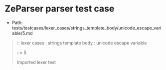 # ZeParser parser test case

- Path: tests/testcases/lexer_cases/strings_template_body/unicode_escape_variable/5.md

> :: lexer cases : strings template body : unicode escape variable
>
> ::> 5
>
> Imported lexer test
>
> <template body> must take care that the hex may still have any number of leading zeroes

## FAIL

## Input

`````js
`${"-->"}\u{00000000000000000000110000}${"<--"}`
`````

## Output

_Note: the whole output block is auto-generated. Manual changes will be overwritten!_

Below follow outputs in four parsing modes: sloppy mode, strict mode script goal, module goal, web compat mode (always sloppy).

Note that the output parts are auto-generated by the test runner to reflect actual result.

### Sloppy mode

Parsed with script goal and as if the code did not start with strict mode header.

`````
throws: Parser error!
  Template contained an illegal escape, these are only allowed in _tagged_ templates in >=ES2018

`${"-->"}\u{00000000000000000000110000}${"<--"}`
        ^------- error
`````

### Strict mode

Parsed with script goal but as if it was starting with `"use strict"` at the top.

_Output same as sloppy mode._

### Module goal

Parsed with the module goal.

_Output same as sloppy mode._

### Web compat mode

Parsed in sloppy script mode but with the web compat flag enabled.

_Output same as sloppy mode._
